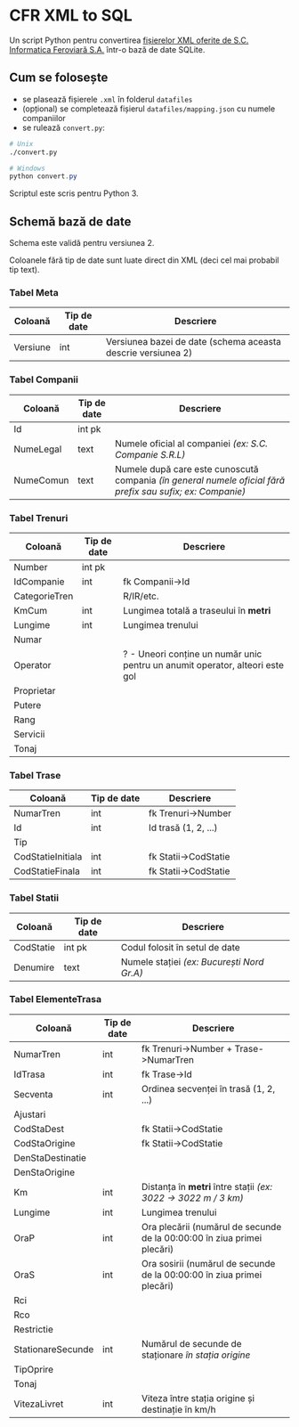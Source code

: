 # CFR XML to SQL

Un script Python pentru convertirea
[fișierelor XML oferite de S.C. Informatica Feroviară S.A.](https://data.gov.ro/dataset?organization=sc-informatica-feroviara-sa)
într-o bază de date SQLite.

## Cum se folosește

- se plasează fișierele `.xml` în folderul `datafiles`
- (opțional) se completează fișierul `datafiles/mapping.json` cu numele companiilor
- se rulează `convert.py`:

```bash
# Unix
./convert.py
```

```powershell
# Windows
python convert.py
```

Scriptul este scris pentru Python 3.

## Schemă bază de date

Schema este validă pentru versiunea 2.

Coloanele fără tip de date sunt luate direct din XML (deci cel mai probabil tip text).

### Tabel **Meta**

Coloană  | Tip de date | Descriere
---------|-------------|----------
Versiune | int         | Versiunea bazei de date (schema aceasta descrie versiunea 2)

### Tabel **Companii**

Coloană   | Tip de date | Descriere
----------|-------------|----------
Id        | int pk      |
NumeLegal | text        | Numele oficial al companiei *(ex: S.C. Companie S.R.L)*
NumeComun | text        | Numele după care este cunoscută compania *(în general numele oficial fără prefix sau sufix; ex: Companie)*

### Tabel **Trenuri**

Coloană       | Tip de date | Descriere
--------------|-------------|----------
Number        | int pk      |
IdCompanie    | int         | fk Companii->Id
CategorieTren |             | R/IR/etc.
KmCum         | int         | Lungimea totală a traseului în **metri**
Lungime       | int         | Lungimea trenului
Numar         |             |
Operator      |             | ? - Uneori conține un număr unic pentru un anumit operator, alteori este gol
Proprietar    |             |
Putere        |             |
Rang          |             |
Servicii      |             |
Tonaj         |             |

### Tabel **Trase**

Coloană           | Tip de date | Descriere
------------------|-------------|----------
NumarTren         | int         | fk Trenuri->Number
Id                | int         | Id trasă (1, 2, ...)
Tip               |             |
CodStatieInitiala | int         | fk Statii->CodStatie
CodStatieFinala   | int         | fk Statii->CodStatie

### Tabel **Statii**

Coloană   | Tip de date | Descriere
----------|-------------|----------
CodStatie | int pk      | Codul folosit în setul de date
Denumire  | text        | Numele stației *(ex: București Nord Gr.A)*

### Tabel **ElementeTrasa**

Coloană           | Tip de date | Descriere
------------------|-------------|----------
NumarTren         | int         | fk Trenuri->Number + Trase->NumarTren
IdTrasa           | int         | fk Trase->Id
Secventa          | int         | Ordinea secvenței în trasă (1, 2, ...)
Ajustari          |             |
CodStaDest        |             | fk Statii->CodStatie
CodStaOrigine     |             | fk Statii->CodStatie
DenStaDestinatie  |             |
DenStaOrigine     |             |
Km                | int         | Distanța în **metri** între stații *(ex: 3022 -> 3022 m / 3 km)*
Lungime           | int         | Lungimea trenului
OraP              | int         | Ora plecării (numărul de secunde de la 00:00:00 în ziua primei plecări)
OraS              | int         | Ora sosirii (numărul de secunde de la 00:00:00 în ziua primei plecări)
Rci               |             |
Rco               |             |
Restrictie        |             |
StationareSecunde | int         | Numărul de secunde de staționare *în stația origine*
TipOprire         |             |
Tonaj             |             |
VitezaLivret      | int         | Viteza între stația origine și destinație în km/h
